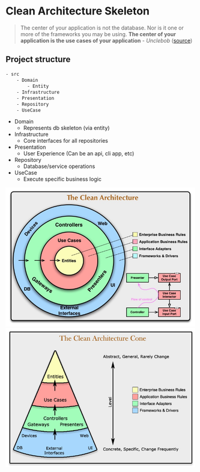 
# Clean Architecture Skeleton
  
> The center of your application is not the database. Nor is it one or more of the frameworks you may be using. **The center of your application is the use cases of your application**  -  _Unclebob_ ([source](https://blog.8thlight.com/uncle-bob/2012/05/15/NODB.html "NODB"))  
  
## Project structure
```
- src
    - Domain
        - Entity
    - Infrastructure
    - Presentation
    - Repository
    - UseCase
```

- Domain
    - Represents db skeleton (via entity)
- Infrastructure
    - Core interfaces for all repositories
- Presentation
    - User Experience (Can be an api, cli app, etc)
- Repository
    - Database/service operations 
- UseCase
    - Execute specific business logic

![flux](img/arch.jpg)
![flux2](img/arch2.jpg)
